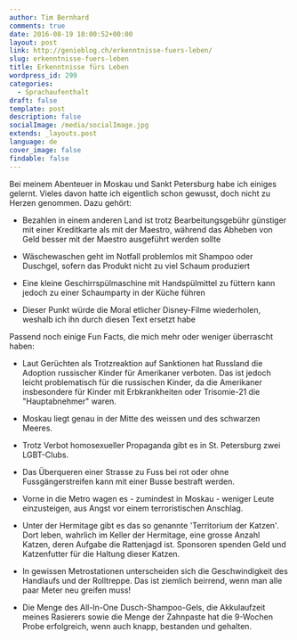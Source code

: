 ```yaml
---
author: Tim Bernhard
comments: true
date: 2016-08-19 10:00:52+00:00
layout: post
link: http://genieblog.ch/erkenntnisse-fuers-leben/
slug: erkenntnisse-fuers-leben
title: Erkenntnisse fürs Leben
wordpress_id: 299
categories:
  - Sprachaufenthalt
draft: false
template: post
description: false
socialImage: /media/socialImage.jpg
extends: _layouts.post
language: de
cover_image: false
findable: false
---
```


Bei meinem Abenteuer in Moskau und Sankt Petersburg habe ich einiges gelernt. Vieles davon hatte ich eigentlich schon gewusst, doch nicht zu Herzen genommen. Dazu gehört:

  * Bezahlen in einem anderen Land ist trotz Bearbeitungsgebühr günstiger mit einer Kreditkarte als mit der Maestro, während das Abheben von Geld besser mit der Maestro ausgeführt werden sollte

  * Wäschewaschen geht im Notfall problemlos mit Shampoo oder Duschgel, sofern das Produkt nicht zu viel Schaum produziert

  * Eine kleine Geschirrspülmaschine mit Handspülmittel zu füttern kann jedoch zu einer Schaumparty in der Küche führen

  * Dieser Punkt würde die Moral etlicher Disney-Filme wiederholen, weshalb ich ihn durch diesen Text ersetzt habe

Passend noch einige Fun Facts, die mich mehr oder weniger überrascht haben:

  * Laut Gerüchten als Trotzreaktion auf Sanktionen hat Russland die Adoption russischer Kinder für Amerikaner verboten. Das ist jedoch leicht problematisch für die russischen Kinder, da die Amerikaner insbesondere für Kinder mit Erbkrankheiten oder Trisomie-21 die "Hauptabnehmer" waren.

  * Moskau liegt genau in der Mitte des weissen und des schwarzen Meeres.

  * Trotz Verbot homosexueller Propaganda gibt es in St. Petersburg zwei LGBT-Clubs.

  * Das Überqueren einer Strasse zu Fuss bei rot oder ohne Fussgängerstreifen kann mit einer Busse bestraft werden.

  * Vorne in die Metro wagen es - zumindest in Moskau - weniger Leute einzusteigen, aus Angst vor einem terroristischen Anschlag.

  * Unter der Hermitage gibt es das so genannte 'Territorium der Katzen'. Dort leben, wahrlich im Keller der Hermitage, eine grosse Anzahl Katzen, deren Aufgabe die Rattenjagd ist. Sponsoren spenden Geld und Katzenfutter für die Haltung dieser Katzen.

  * In gewissen Metrostationen unterscheiden sich die Geschwindigkeit des Handlaufs und der Rolltreppe. Das ist ziemlich beirrend, wenn man alle paar Meter neu greifen muss!

  * Die Menge des All-In-One Dusch-Shampoo-Gels, die Akkulaufzeit meines Rasierers sowie die Menge der Zahnpaste hat die 9-Wochen Probe erfolgreich, wenn auch knapp, bestanden und gehalten.

